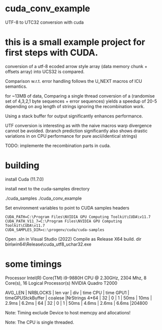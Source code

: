 # cuda_conv_example
UTF-8 to UTC32 conversion with cuda


# this is a small example project for first steps with CUDA.

conversion of a utf-8 ecoded arrow style array
(data memory chunk + offsets array) into UCS32 is compared.


Comparison w.r.t. error handling follows the U_NEXT macros of ICU semantics.

for ~13MB of data,
Comparing a single thread conversion of a (randomise set of 4,3,2,1 byte sequences  + error sequences)
yields a speedup of 20-5 depending on avg length of strings ignoring the recombination work.


Using a stack buffer for output significantly enhances performance.

UTF conversion is interesting as with the naive macros warp divergence cannot be avoided.
(branch prediction significantly also shows drastic variations in on CPU performance for pure ascii/identical strings)


TODO: implemente the recombination parts in cuda.


# building

install Cuda (11.7.0)

install next to the cuda-samples directory

./cuda_samples
./cuda_conv_example

Set environment variables to point to CUDA samples headers

```
CUDA_PATH=C:\Program Files\NVIDIA GPU Computing Toolkit\CUDA\v11.7
CUDA_PATH_V11_7=C:\Program Files\NVIDIA GPU Computing Toolkit\CUDA\v11.7
CUDA_SAMPLES_DIR=c:\progenv/cuda/cuda-samples
```

Open .sln in Visual Studio (2022)
Compile as Release X64 build.
dir bin\win64\Release\cuda_utf8_uchar32.exe



# some timings

Processor	Intel(R) Core(TM) i9-9880H CPU @ 2.30GHz, 2304 Mhz, 8 Core(s), 16 Logical Processor(s)
NVIDIA Quadro T2000

AVG_LEN | NRBLOCKS  | len var   | div |  time CPU | time GPU1 | timeGPUStckBuffer | coalese  |NrStrings
4*64    | 32        |   0       |  1  |   50ms   |  10ms      |  2.9ms            |  6.2ms   |
64      | 32        |   0       |  1  |   50ms   |  4.6ms     |  2.6ms            |  6.6ms   |204800


Note: Timing exclude Device to host memcpy and allocations!

Note: The CPU is single threaded.